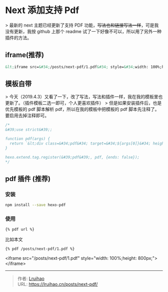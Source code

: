 # Next 添加支持 Pdf


&gt; 最新的 next 主题已经更新了支持 PDF 功能，~~写法也和链接写法一样~~，可是我没有更新，我按 github 上那个 readme 试了一下好像不可以，所以用了另外一种插件的方法。

## iframe(推荐)

```xml
&lt;iframe src=&#34;/posts/next-pdf/1.pdf&#34; style=&#34;width: 100%;height: 800px;&#34;&gt;&lt;/iframe&gt;
```

## 模板自带

&gt; 今天（2019.4.3）又看了一下，改了写法，写法和插件一样，我在我的模板里也更新了。（插件模板二选一即可，个人更喜欢插件）
&gt; 但是如果安装插件后，也是优先模板的 pdf 脚本解析 pdf，所以在我的模板中把模板的 pdf 脚本先注释了。要启用去掉注释即可。

```js next\scripts\tags\pdf.swig
/*
&#39;use strict&#39;;

function pdf(args) {
  return `&lt;div class=&#34;pdf&#34; target=&#34;${args[0]}&#34; height=&#34;${args[1] || &#39;&#39;}&#34;&gt;&lt;/div&gt;`;
}

hexo.extend.tag.register(&#39;pdf&#39;, pdf, {ends: false});
*/
```

## pdf 插件 (推荐)

### 安装

```bash
npm install --save hexo-pdf
```

### 使用

```
{% pdf url %}
```

比如本文

```
{% pdf /posts/next-pdf/1.pdf %}
```

&lt;iframe src=&#34;/posts/next-pdf/1.pdf&#34; style=&#34;width: 100%;height: 800px;&#34;&gt;&lt;/iframe&gt;


---

> 作者: [Lruihao](https://github.com/Lruihao)  
> URL: https://lruihao.cn/posts/next-pdf/  

